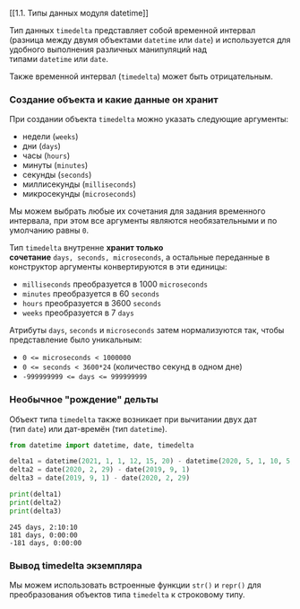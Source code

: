 [[1.1. Типы данных модуля datetime]]

Тип данных `timedelta` представляет собой временной интервал (разница между двумя объектами `datetime` или `date`) и используется для удобного выполнения различных манипуляций над типами `datetime` или `date`. 

Также временной интервал (`timedelta`) может быть отрицательным.
### Создание объекта и какие данные он хранит
При создании объекта `timedelta` можно указать следующие аргументы:
- недели (`weeks`)
- дни (`days`)
- часы (`hours`)
- минуты (`minutes`)
- секунды (`seconds`)
- миллисекунды (`milliseconds`)
- микросекунды (`microseconds`)

Мы можем выбрать любые их сочетания для задания временного интервала, при этом все аргументы являются необязательными и по умолчанию равны `0`. 

Тип `timedelta` внутренне **хранит только сочетание** `days, seconds, microseconds`, а остальные переданные в конструктор аргументы конвертируются в эти единицы:
- `milliseconds` преобразуется в 1000 `microseconds`
- `minutes` преобразуется в 60 `seconds`
- `hours` преобразуется в 3600 `seconds`
- `weeks` преобразуется в 7 `days`

Атрибуты `days`, `seconds` и `microseconds` затем нормализуются так, чтобы представление было уникальным:

- `0 <= microseconds < 1000000`
- `0 <= seconds < 3600*24` (количество секунд в одном дне)
- `-999999999 <= days <= 999999999`
### Необычное "рождение" дельты
Объект типа `timedelta` также возникает при вычитании двух дат (тип `date`) или дат-времён (тип `datetime`).
```python
from datetime import datetime, date, timedelta

delta1 = datetime(2021, 1, 1, 12, 15, 20) - datetime(2020, 5, 1, 10, 5, 10)
delta2 = date(2020, 2, 29) - date(2019, 9, 1)
delta3 = date(2019, 9, 1) - date(2020, 2, 29)

print(delta1)
print(delta2)
print(delta3)
```
```output
245 days, 2:10:10
181 days, 0:00:00
-181 days, 0:00:00
```
### Вывод timedelta экземпляра
Мы можем использовать встроенные функции `str()` и `repr()` для преобразования объектов типа `timedelta` к строковому типу.